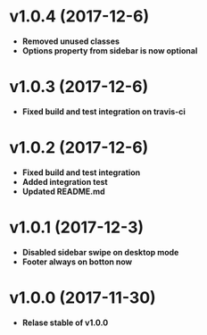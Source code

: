 # v1.0.4 (2017-12-6)

* **Removed unused classes**
* **Options property from sidebar is now optional**

# v1.0.3 (2017-12-6)

* **Fixed build and test integration on travis-ci**

# v1.0.2 (2017-12-6)

* **Fixed build and test integration**
* **Added integration test**
* **Updated README.md**

# v1.0.1 (2017-12-3)

* **Disabled sidebar swipe on desktop mode**
* **Footer always on botton now**

# v1.0.0 (2017-11-30)

* **Relase stable of v1.0.0**
